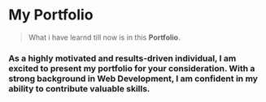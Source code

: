 # My Portfolio

> What i have learnd till now is in this __Portfolio__.

### As a highly motivated and results-driven individual, I am excited to present my portfolio for your consideration. With a strong background in __Web Development__, I am confident in my ability to contribute valuable skills.